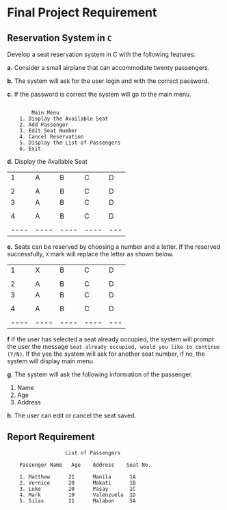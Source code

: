 # Final Project Requirement

## Reservation System in `C`

Develop a seat reservation system in C with the following features:

**a.** Consider a small airplane that can accommodate twenty passengers.

**b.** The system will ask for the user login and with the correct password.

**c.** If the password is correct the system will go to the main menu.

``` Sample Mapping

        Main Menu
    1. Display the Available Seat
    2. Add Passenger
    3. Edit Seat Number
    4. Cancel Reservation
    5. Display the List of Passengers
    6. Exit

```

**d.** Display the Available Seat

|      |      |      |      |     |
| ---- | ---- | ---- | ---- | --- |
| 1    | A    | B    | C    | D   |
|      |      |      |      |     |
| 2    | A    | B    | C    | D   |
| 3    | A    | B    | C    | D   |
|      |      |      |      |
| 4    | A    | B    | C    | D   |
|      |      |      |      |     |
| ---- | ---- | ---- | ---- | --- |

**e.** Seats can be reserved by choosing a number and a letter. If the reserved successfully, `X` mark will replace the letter as shown below.

|      |      |      |      |     |
| ---- | ---- | ---- | ---- | --- |
| 1    | X    | B    | C    | D   |
|      |      |      |      |     |
| 2    | A    | B    | C    | D   |
| 3    | A    | B    | C    | D   |
|      |      |      |      |
| 4    | A    | B    | C    | D   |
|      |      |      |      |     |
| ---- | ---- | ---- | ---- | --- |

**f** If the user has selected a seat already occupied, the system will prompt the user the message `Seat already occupied, would you like to continue (Y/N)`. 
If the yes the system will ask for another seat number, if no, the system will display main menu.

**g.** The system will ask the following information of the passenger.

1. Name
2. Age
3. Address

**h**. The user can edit or cancel the seat saved.

## Report Requirement

``` The expectation
                   List of Passengers
    
    Passenger Name   Age    Address    Seat No.
    
    1. Matthew      21      Manila      1A
    2. Vernice      20      Makati      1B
    3. Luke         20      Pasay       1C
    4. Mark         19      Valenzuela  1D
    5. Silas        21      Malabon     5A
```
